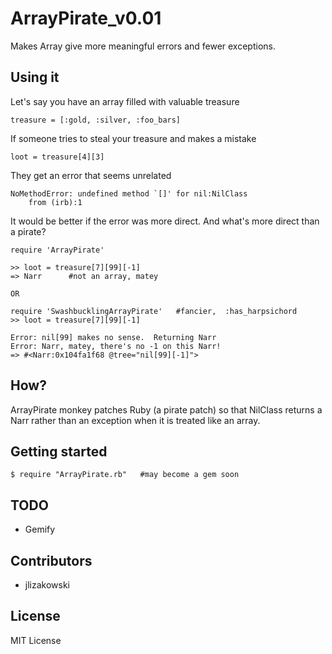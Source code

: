 # ArrayPirate_v0.01

Makes Array give more meaningful errors and fewer exceptions.

## Using it

Let's say you have an array filled with valuable treasure

	treasure = [:gold, :silver, :foo_bars]

If someone tries to steal your treasure and makes a mistake

	loot = treasure[4][3]

They get an error that seems unrelated

	NoMethodError: undefined method `[]' for nil:NilClass
		from (irb):1
	
It would be better if the error was more direct.  And what's more direct than a pirate?

	require 'ArrayPirate'
	
	>> loot = treasure[7][99][-1]
    => Narr      #not an array, matey

	OR
	
	require 'SwashbucklingArrayPirate'   #fancier,  :has_harpsichord
	>> loot = treasure[7][99][-1]
    
	Error: nil[99] makes no sense.  Returning Narr
	Error: Narr, matey, there's no -1 on this Narr!
	=> #<Narr:0x104fa1f68 @tree="nil[99][-1]">
	

## How?
ArrayPirate monkey patches Ruby (a pirate patch) so that NilClass returns a Narr rather than an exception when it is treated like an array.  


## Getting started

    $ require "ArrayPirate.rb"   #may become a gem soon

## TODO
* Gemify

## Contributors

* jlizakowski

## License
MIT License